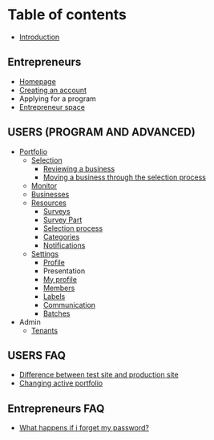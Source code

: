 # Table of contents

* [Introduction](README.md)

## Entrepreneurs

* [Homepage](entrepreneurs/applying-to-a-program.md)
* [Creating an account](entrepreneurs/sign-in-into-your-account.md)
* Applying for a program
* [Entrepreneur space](entrepreneurs/entrepreneur-space.md)

## USERS \(PROGRAM AND ADVANCED\)

* [Portfolio](program-users/introduction-to-the-portfolio-page/README.md)
  * [Selection](program-users/introduction-to-the-portfolio-page/introduction-to-the-selection-page/README.md)
    * [Reviewing a business](program-users/introduction-to-the-portfolio-page/introduction-to-the-selection-page/reviewing-a-business.md)
    * [Moving a business through the selection process](program-users/introduction-to-the-portfolio-page/introduction-to-the-selection-page/moving-a-business-through-the-selection-process.md)
  * [Monitor](program-users/introduction-to-the-portfolio-page/introduction-to-monitor-page.md)
  * [Businesses](program-users/introduction-to-the-portfolio-page/businesses.md)
  * [Resources](program-users/introduction-to-the-portfolio-page/introduction-to-resources-page/README.md)
    * [Surveys](program-users/introduction-to-the-portfolio-page/introduction-to-resources-page/testing-and-editing-surveys.md)
    * [Survey Part](program-users/introduction-to-the-portfolio-page/introduction-to-resources-page/survey-part.md)
    * [Selection process](program-users/introduction-to-the-portfolio-page/introduction-to-resources-page/creating-or-editing-a-selection-process.md)
    * [Categories](program-users/introduction-to-the-portfolio-page/introduction-to-resources-page/categories.md)
    * [Notifications](program-users/introduction-to-the-portfolio-page/introduction-to-resources-page/notifications.md)
  * [Settings](program-users/introduction-to-the-portfolio-page/settings/README.md)
    * [Profile](program-users/introduction-to-the-portfolio-page/settings/profile.md)
    * Presentation
    * [My profile](program-users/introduction-to-the-portfolio-page/settings/editing-user-profiles.md)
    * [Members](program-users/introduction-to-the-portfolio-page/settings/members.md)
    * [Labels](program-users/introduction-to-the-portfolio-page/settings/labels.md)
    * [Communication](program-users/introduction-to-the-portfolio-page/settings/communication.md)
    * [Batches](program-users/introduction-to-the-portfolio-page/settings/batches.md)
* Admin
  * [Tenants](program-users/introduction-to-admin/introduction-to-tenant-page.md)

## USERS FAQ

* [Difference between test site and production site](advanced-users/difference-between-test-site-and-production-site.md)
* [Changing active portfolio](advanced-users/changing-active-portfolio.md)

## Entrepreneurs FAQ

* [What happens if i forget my password?](misc/what-happens-if-i-forget-my-password.md)

